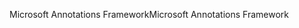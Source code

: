 <span data-ttu-id="5d58e-101">Microsoft Annotations Framework</span><span class="sxs-lookup"><span data-stu-id="5d58e-101">Microsoft Annotations Framework</span></span>